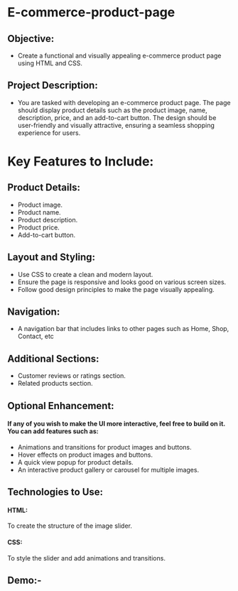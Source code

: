 # E-commerce-product-page

## Objective:
- Create a functional and visually appealing e-commerce product page using HTML and CSS.

## Project Description:
- You are tasked with developing an e-commerce product page. The page should display product details
such as the product image, name, description, price, and an add-to-cart button. The design should be
user-friendly and visually attractive, ensuring a seamless shopping experience for users.

# Key Features to Include:
  ## Product Details:
- Product image.
- Product name.
- Product description.
- Product price.
- Add-to-cart button.
## Layout and Styling:
- Use CSS to create a clean and modern layout.
- Ensure the page is responsive and looks good on various screen sizes.
- Follow good design principles to make the page visually appealing.
## Navigation:
- A navigation bar that includes links to other pages such as Home, Shop, Contact, etc
## Additional Sections:
- Customer reviews or ratings section.
- Related products section.
## Optional Enhancement:
   #### If any of you wish to make the UI more interactive, feel free to build on it. You can add features such as:
   - Animations and transitions for product images and buttons.
   - Hover effects on product images and buttons.
   - A quick view popup for product details.
   - An interactive product gallery or carousel for multiple images.
## Technologies to Use:
 #### HTML: 
 To create the structure of the image slider.
 #### CSS: 
To style the slider and add animations and transitions.
## Demo:-
